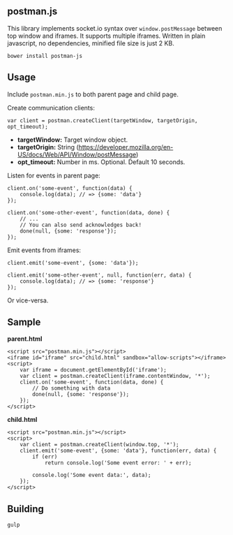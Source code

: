 postman.js
---

This library implements socket.io syntax over `window.postMessage` between top window and iframes. It supports multiple iframes. Written in plain javascript, no dependencies, minified file size is just 2 KB.

```
bower install postman-js
```

Usage
---
Include `postman.min.js` to both parent page and child page.

Create communication clients:
```
var client = postman.createClient(targetWindow, targetOrigin, opt_timeout);
```
- **targetWindow:** Target window object.
- **targetOrigin:** String (https://developer.mozilla.org/en-US/docs/Web/API/Window/postMessage)
- **opt_timeout:** Number in ms. Optional. Default 10 seconds.

Listen for events in parent page:
```
client.on('some-event', function(data) {
    console.log(data); // => {some: 'data'}
});

client.on('some-other-event', function(data, done) {
    // ...
    // You can also send acknowledges back!
    done(null, {some: 'response'});
});
```

Emit events from iframes:
```
client.emit('some-event', {some: 'data'});

client.emit('some-other-event', null, function(err, data) {
    console.log(data); // => {some: 'response'}
});
```

Or vice-versa.

Sample
---
**parent.html**
```
<script src="postman.min.js"></script>
<iframe id="iframe" src="child.html" sandbox="allow-scripts"></iframe>
<script>
    var iframe = document.getElementById('iframe');
    var client = postman.createClient(iframe.contentWindow, '*');
    client.on('some-event', function(data, done) {
        // Do something with data
        done(null, {some: 'response'});
    });
</script>
```
**child.html**
```
<script src="postman.min.js"></script>
<script>
    var client = postman.createClient(window.top, '*');
    client.emit('some-event', {some: 'data'}, function(err, data) {
        if (err)
            return console.log('Some event error: ' + err);

        console.log('Some event data:', data);
    });
</script>
```


Building
---
```
gulp
```
